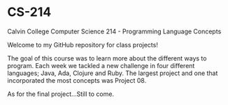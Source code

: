 # CS-214
Calvin College Computer Science 214 - Programming Language Concepts
  
  
  Welcome to my GitHub repository for class projects!
  
  The goal of this course was to learn more about the different ways to program. 
  Each week we tackled a new challenge in four different languages; Java, Ada, Clojure
  and Ruby. The largest project and one that incorporated the most concepts was Project 08. 
  
  
  As for the final project...Still to come. 
